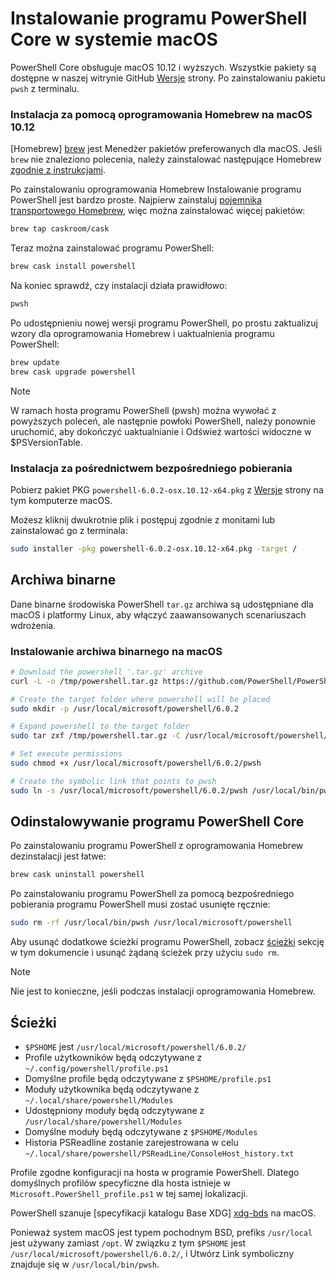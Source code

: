 # <a name="installing-powershell-core-on-macos"></a>Instalowanie programu PowerShell Core w systemie macOS

PowerShell Core obsługuje macOS 10.12 i wyższych.
Wszystkie pakiety są dostępne w naszej witrynie GitHub [Wersje][] strony.
Po zainstalowaniu pakietu `pwsh` z terminalu.

### <a name="installation-via-homebrew-on-macos-1012"></a>Instalacja za pomocą oprogramowania Homebrew na macOS 10.12

[Homebrew] [ brew] jest Menedżer pakietów preferowanych dla macOS.
Jeśli `brew` nie znaleziono polecenia, należy zainstalować następujące Homebrew [zgodnie z instrukcjami][brew].

Po zainstalowaniu oprogramowania Homebrew Instalowanie programu PowerShell jest bardzo proste.
Najpierw zainstaluj [pojemnika transportowego Homebrew][cask], więc można zainstalować więcej pakietów:

```sh
brew tap caskroom/cask
```

Teraz można zainstalować programu PowerShell:

```sh
brew cask install powershell
```

Na koniec sprawdź, czy instalacji działa prawidłowo:

```sh
pwsh
```

Po udostępnieniu nowej wersji programu PowerShell, po prostu zaktualizuj wzory dla oprogramowania Homebrew i uaktualnienia programu PowerShell:

```sh
brew update
brew cask upgrade powershell
```

> [!NOTE]
> W ramach hosta programu PowerShell (pwsh) można wywołać z powyższych poleceń, ale następnie powłoki PowerShell, należy ponownie uruchomić, aby dokończyć uaktualnianie i Odśwież wartości widoczne w $PSVersionTable.

[brew]: http://brew.sh/
[cask]: https://caskroom.github.io/

### <a name="installation-via-direct-download"></a>Instalacja za pośrednictwem bezpośredniego pobierania

Pobierz pakiet PKG `powershell-6.0.2-osx.10.12-x64.pkg` z [Wersje][] strony na tym komputerze macOS.

Możesz kliknij dwukrotnie plik i postępuj zgodnie z monitami lub zainstalować go z terminala:

```sh
sudo installer -pkg powershell-6.0.2-osx.10.12-x64.pkg -target /
```

## <a name="binary-archives"></a>Archiwa binarne

Dane binarne środowiska PowerShell `tar.gz` archiwa są udostępniane dla macOS i platformy Linux, aby włączyć zaawansowanych scenariuszach wdrożenia.

### <a name="installing-binary-archives-on-macos"></a>Instalowanie archiwa binarnego na macOS

```sh
# Download the powershell '.tar.gz' archive
curl -L -o /tmp/powershell.tar.gz https://github.com/PowerShell/PowerShell/releases/download/v6.0.2/powershell-6.0.2-osx-x64.tar.gz

# Create the target folder where powershell will be placed
sudo mkdir -p /usr/local/microsoft/powershell/6.0.2

# Expand powershell to the target folder
sudo tar zxf /tmp/powershell.tar.gz -C /usr/local/microsoft/powershell/6.0.2

# Set execute permissions
sudo chmod +x /usr/local/microsoft/powershell/6.0.2/pwsh

# Create the symbolic link that points to pwsh
sudo ln -s /usr/local/microsoft/powershell/6.0.2/pwsh /usr/local/bin/pwsh
```

## <a name="uninstalling-powershell-core"></a>Odinstalowywanie programu PowerShell Core

Po zainstalowaniu programu PowerShell z oprogramowania Homebrew dezinstalacji jest łatwe:

```sh
brew cask uninstall powershell
```

Po zainstalowaniu programu PowerShell za pomocą bezpośredniego pobierania programu PowerShell musi zostać usunięte ręcznie:

```sh
sudo rm -rf /usr/local/bin/pwsh /usr/local/microsoft/powershell
```

Aby usunąć dodatkowe ścieżki programu PowerShell, zobacz [ścieżki][] sekcję w tym dokumencie i usunąć żądaną ścieżek przy użyciu `sudo rm`.

> [!NOTE]
> Nie jest to konieczne, jeśli podczas instalacji oprogramowania Homebrew.

[Ścieżki]:#paths

## <a name="paths"></a>Ścieżki

* `$PSHOME` jest `/usr/local/microsoft/powershell/6.0.2/`
* Profile użytkowników będą odczytywane z `~/.config/powershell/profile.ps1`
* Domyślne profile będą odczytywane z `$PSHOME/profile.ps1`
* Moduły użytkownika będą odczytywane z `~/.local/share/powershell/Modules`
* Udostępniony moduły będą odczytywane z `/usr/local/share/powershell/Modules`
* Domyślne moduły będą odczytywane z `$PSHOME/Modules`
* Historia PSReadline zostanie zarejestrowana w celu `~/.local/share/powershell/PSReadLine/ConsoleHost_history.txt`

Profile zgodne konfiguracji na hosta w programie PowerShell.
Dlatego domyślnych profilów specyficzne dla hosta istnieje w `Microsoft.PowerShell_profile.ps1` w tej samej lokalizacji.

PowerShell szanuje [specyfikacji katalogu Base XDG] [ xdg-bds] na macOS.

Ponieważ system macOS jest typem pochodnym BSD, prefiks `/usr/local` jest używany zamiast `/opt`.
W związku z tym `$PSHOME` jest `/usr/local/microsoft/powershell/6.0.2/`, i Utwórz Link symboliczny znajduje się w `/usr/local/bin/pwsh`.

[Wersje]: https://github.com/PowerShell/PowerShell/releases/latest
[xdg-bds]: https://specifications.freedesktop.org/basedir-spec/basedir-spec-latest.html
